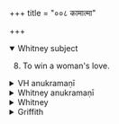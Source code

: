 +++
title = "००८ कामात्मा"

+++
<details open><summary>Whitney subject</summary>

8. To win a woman's love.
</details>

<details><summary>VH anukramaṇī</summary>

कामात्मा  
१-३ जमदग्निः। कामात्मा, २ सुपर्णः, ३ द्यावापृथिवी, सूर्यः। पथ्यापङ्क्तिः।
</details>

<details><summary>Whitney anukramaṇī</summary>

[Jamadagni.—kāmātmadāivatam. pathyāpan̄kti.]
</details>

<details><summary>Whitney</summary>

### Comment
Not found in Pāipp. Used by Kāuś. (35. 21), in the rites concerning women, with vi. 9 and 102 and ii. 30, for bringing a woman under one's control.


### Translations
Translated: Weber, Ind. Stud. (1862) v. 261; Florenz, 257 or 9; Grill, 54, 158; Griffith, i. 248; Bloomfield, 100, 459.
</details>

<details><summary>Griffith</summary>

A man's love-charm
</details>

